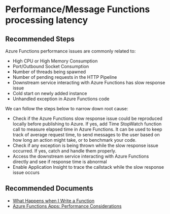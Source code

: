 <properties
	pageTitle="Performance/Message Functions processing latency"
	description="Performance/Message Functions processing latency"
	service="microsoft.web"
	resource="functions"
	authors="cts-shrahman,shrahman"
    ms.author="shrahman,ykchen"
	displayOrder=""
	selfHelpType="generic"
	supportTopicIds="32630476"
	resourceTags=""
	productPesIds="16072"
	cloudEnvironments="public"
	articleId="4ba3ebd9-5c93-4ead-af8e-457a229c1c50"
/>

#  Performance/Message Functions processing latency

## **Recommended Steps**

Azure Functions performance issues are commonly related to: <br>

* High CPU or High Memory Consumption<br>
* Port/Outbound Socket Consumption<br>
* Number of threads being spawned<br>
* Number of pending requests in the HTTP Pipeline<br>
* Downstream service interacting with Azure Functions has slow response issue<br>
* Cold start on newly added instance<br> 
* Unhandled exception in Azure Functions code<br>

We can follow the steps below to narrow down root cause:<br>

* Check if the Azure Functions slow response issue could be reproduced locally before publishing to Azure. If yes, add Time StopWatch function call to measure elapsed time in Azure Functions. It can be used to keep track of average request time, to send messages to the user based on how long an action might take, or to benchmark your code. 
* Check if any exception is being thrown while the slow response issue occurred. If yes, catch and handle them properly.
* Access the downstream service interacting with Azure Functions directly and see if response time is abnormal
* Enable Application Insight to trace the callstack while the slow response issue occurs

## **Recommended Documents**

* [What Happens when I Write a Function](https://blogs.msdn.microsoft.com/appserviceteam/2018/02/07/understanding-serverless-cold-start/)<br>
* [Azure Functions Apps: Performance Considerations](https://blogs.msdn.microsoft.com/amitagarwal/2018/04/03/azure-function-apps-performance-considerations/)
